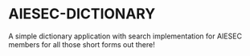 # AIESEC-DICTIONARY <br>
A simple dictionary application with search implementation for AIESEC members for all those short forms out there!
